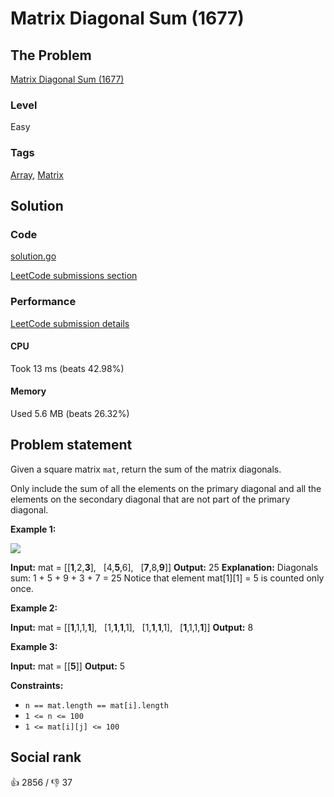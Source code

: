 # Matrix Diagonal Sum (1677)

## The Problem

[Matrix Diagonal Sum (1677)](https://leetcode.com/problems/matrix-diagonal-sum)

### Level

Easy

### Tags

 [Array](https://leetcode.com/tag/array), [Matrix](https://leetcode.com/tag/matrix)

## Solution

### Code

[solution.go](solution.go)

[LeetCode submissions section](https://leetcode.com/problems/matrix-diagonal-sum/submissions/946647360/)

### Performance

[LeetCode submission details](https://leetcode.com/submissions/detail/946647360/)

#### CPU

Took 13 ms (beats 42.98%)

#### Memory

Used 5.6 MB (beats 26.32%)

## Problem statement

Given a square matrix `mat`, return the sum of the matrix diagonals.

Only include the sum of all the elements on the primary diagonal and all the elements on the secondary diagonal that are not part of the primary diagonal.

**Example 1:**

![](https://assets.leetcode.com/uploads/2020/08/14/sample_1911.png) 


**Input:** mat = [[**1**,2,**3**],
              [4,**5**,6],
              [**7**,8,**9**]]
**Output:** 25
**Explanation:** Diagonals sum: 1 + 5 + 9 + 3 + 7 = 25
Notice that element mat[1][1] = 5 is counted only once.

**Example 2:**


**Input:** mat = [[**1**,1,1,**1**],
              [1,**1**,**1**,1],
              [1,**1**,**1**,1],
              [**1**,1,1,**1**]]
**Output:** 8

**Example 3:**


**Input:** mat = [[**5**]]
**Output:** 5

**Constraints:**

* `n == mat.length == mat[i].length`
* `1 <= n <= 100`
* `1 <= mat[i][j] <= 100`

## Social rank

:thumbsup: 2856 / :thumbsdown: 37
